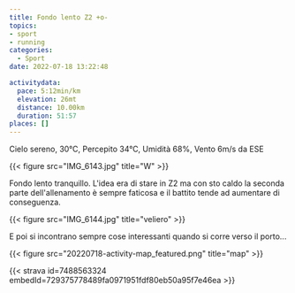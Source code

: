 ```yaml
---
title: Fondo lento Z2 +o-
topics:
- sport
- running
categories:
  - Sport
date: 2022-07-18 13:22:48

activitydata:
  pace: 5:12min/km
  elevation: 26mt
  distance: 10.00km
  duration: 51:57
places: []
---
```


Cielo sereno, 30°C, Percepito 34°C, Umidità 68%, Vento 6m/s da ESE

{{< figure src="IMG_6143.jpg" title="W" >}}

<!--more-->

Fondo lento tranquillo. L'idea era di stare in Z2 ma con sto caldo la seconda parte dell'allenamento è sempre faticosa e il battito tende ad aumentare di conseguenza.


{{< figure src="IMG_6144.jpg" title="veliero" >}}

E poi si incontrano sempre cose interessanti quando si corre verso il porto...

{{< figure src="20220718-activity-map_featured.png" title="map" >}}


{{< strava id=7488563324 embedId=729375778489fa0971951fdf80eb50a95f7e46ea >}}
